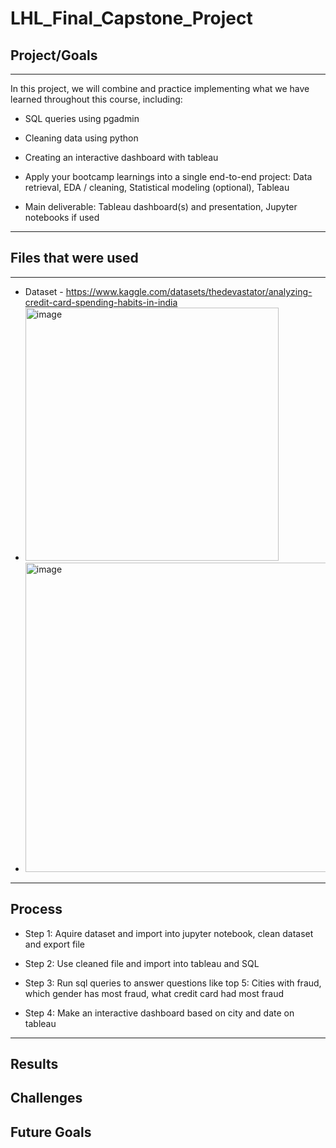 # LHL_Final_Capstone_Project


## Project/Goals
***
In this project, we will combine and practice implementing what we have learned throughout this course, including:

* SQL queries using pgadmin
* Cleaning data using python
* Creating an interactive dashboard with tableau
  
  
* Apply your bootcamp learnings into a single end-to-end project: Data retrieval, EDA / cleaning, Statistical modeling (optional), Tableau

* Main deliverable: Tableau dashboard(s) and presentation, Jupyter notebooks if used

  
***

## Files that were used
***

* Dataset - https://www.kaggle.com/datasets/thedevastator/analyzing-credit-card-spending-habits-in-india
* <img width="405" alt="image" src="https://github.com/gu12934/LHL_Final_Capstone_Project/assets/36687057/99081a6c-18eb-4727-939c-0d089a6dac5c">
* <img width="495" alt="image" src="https://github.com/gu12934/LHL_Final_Capstone_Project/assets/36687057/71d120b9-9a2c-4c82-8acf-5b94d7264864">



***
## Process
* Step 1: Aquire dataset and import into jupyter notebook, clean dataset and export file

* Step 2: Use cleaned file and import into tableau and SQL

* Step 3: Run sql queries to answer questions like top 5: Cities with fraud, which gender has most fraud, what credit card had most fraud

* Step 4: Make an interactive dashboard based on city and date on tableau
***

## Results

## Challenges 

## Future Goals

